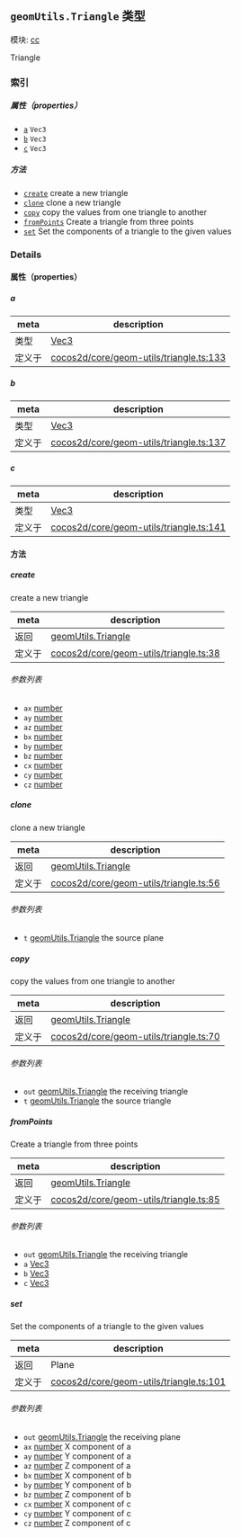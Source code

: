 ## `geomUtils.Triangle` 类型



模块: [cc](../modules/cc.md)


Triangle



### 索引

##### 属性（properties）

  - [`a`](#a) `Vec3` 
  - [`b`](#b) `Vec3` 
  - [`c`](#c) `Vec3` 



##### 方法

  - [`create`](#create) create a new triangle
  - [`clone`](#clone) clone a new triangle
  - [`copy`](#copy) copy the values from one triangle to another
  - [`fromPoints`](#frompoints) Create a triangle from three points
  - [`set`](#set) Set the components of a triangle to the given values



### Details


#### 属性（properties）


##### a

> 

| meta | description |
|------|-------------|
| 类型 | <a href="../classes/Vec3.html" class="crosslink">Vec3</a> |
| 定义于 | [cocos2d/core/geom-utils/triangle.ts:133](https://github.com/cocos-creator/engine/blob/26031bddd1aecdbf9bbdebe19ecaa672b1c35061/cocos2d/core/geom-utils/triangle.ts#L133) |



##### b

> 

| meta | description |
|------|-------------|
| 类型 | <a href="../classes/Vec3.html" class="crosslink">Vec3</a> |
| 定义于 | [cocos2d/core/geom-utils/triangle.ts:137](https://github.com/cocos-creator/engine/blob/26031bddd1aecdbf9bbdebe19ecaa672b1c35061/cocos2d/core/geom-utils/triangle.ts#L137) |



##### c

> 

| meta | description |
|------|-------------|
| 类型 | <a href="../classes/Vec3.html" class="crosslink">Vec3</a> |
| 定义于 | [cocos2d/core/geom-utils/triangle.ts:141](https://github.com/cocos-creator/engine/blob/26031bddd1aecdbf9bbdebe19ecaa672b1c35061/cocos2d/core/geom-utils/triangle.ts#L141) |






<!-- Method Block -->
#### 方法


##### create

create a new triangle

| meta | description |
|------|-------------|
| 返回 | <a href="../classes/geomUtils.Triangle.html" class="crosslink">geomUtils.Triangle</a> 
| 定义于 | [cocos2d/core/geom-utils/triangle.ts:38](https://github.com/cocos-creator/engine/blob/26031bddd1aecdbf9bbdebe19ecaa672b1c35061/cocos2d/core/geom-utils/triangle.ts#L38) |

###### 参数列表
- `ax` <a href="https://developer.mozilla.org/en/JavaScript/Reference/Global_Objects/Number" class="crosslink external" target="_blank">number</a> 
- `ay` <a href="https://developer.mozilla.org/en/JavaScript/Reference/Global_Objects/Number" class="crosslink external" target="_blank">number</a> 
- `az` <a href="https://developer.mozilla.org/en/JavaScript/Reference/Global_Objects/Number" class="crosslink external" target="_blank">number</a> 
- `bx` <a href="https://developer.mozilla.org/en/JavaScript/Reference/Global_Objects/Number" class="crosslink external" target="_blank">number</a> 
- `by` <a href="https://developer.mozilla.org/en/JavaScript/Reference/Global_Objects/Number" class="crosslink external" target="_blank">number</a> 
- `bz` <a href="https://developer.mozilla.org/en/JavaScript/Reference/Global_Objects/Number" class="crosslink external" target="_blank">number</a> 
- `cx` <a href="https://developer.mozilla.org/en/JavaScript/Reference/Global_Objects/Number" class="crosslink external" target="_blank">number</a> 
- `cy` <a href="https://developer.mozilla.org/en/JavaScript/Reference/Global_Objects/Number" class="crosslink external" target="_blank">number</a> 
- `cz` <a href="https://developer.mozilla.org/en/JavaScript/Reference/Global_Objects/Number" class="crosslink external" target="_blank">number</a> 


##### clone

clone a new triangle

| meta | description |
|------|-------------|
| 返回 | <a href="../classes/geomUtils.Triangle.html" class="crosslink">geomUtils.Triangle</a> 
| 定义于 | [cocos2d/core/geom-utils/triangle.ts:56](https://github.com/cocos-creator/engine/blob/26031bddd1aecdbf9bbdebe19ecaa672b1c35061/cocos2d/core/geom-utils/triangle.ts#L56) |

###### 参数列表
- `t` <a href="../classes/geomUtils.Triangle.html" class="crosslink">geomUtils.Triangle</a> the source plane


##### copy

copy the values from one triangle to another

| meta | description |
|------|-------------|
| 返回 | <a href="../classes/geomUtils.Triangle.html" class="crosslink">geomUtils.Triangle</a> 
| 定义于 | [cocos2d/core/geom-utils/triangle.ts:70](https://github.com/cocos-creator/engine/blob/26031bddd1aecdbf9bbdebe19ecaa672b1c35061/cocos2d/core/geom-utils/triangle.ts#L70) |

###### 参数列表
- `out` <a href="../classes/geomUtils.Triangle.html" class="crosslink">geomUtils.Triangle</a> the receiving triangle
- `t` <a href="../classes/geomUtils.Triangle.html" class="crosslink">geomUtils.Triangle</a> the source triangle


##### fromPoints

Create a triangle from three points

| meta | description |
|------|-------------|
| 返回 | <a href="../classes/geomUtils.Triangle.html" class="crosslink">geomUtils.Triangle</a> 
| 定义于 | [cocos2d/core/geom-utils/triangle.ts:85](https://github.com/cocos-creator/engine/blob/26031bddd1aecdbf9bbdebe19ecaa672b1c35061/cocos2d/core/geom-utils/triangle.ts#L85) |

###### 参数列表
- `out` <a href="../classes/geomUtils.Triangle.html" class="crosslink">geomUtils.Triangle</a> the receiving triangle
- `a` <a href="../classes/Vec3.html" class="crosslink">Vec3</a> 
- `b` <a href="../classes/Vec3.html" class="crosslink">Vec3</a> 
- `c` <a href="../classes/Vec3.html" class="crosslink">Vec3</a> 


##### set

Set the components of a triangle to the given values

| meta | description |
|------|-------------|
| 返回 | Plane 
| 定义于 | [cocos2d/core/geom-utils/triangle.ts:101](https://github.com/cocos-creator/engine/blob/26031bddd1aecdbf9bbdebe19ecaa672b1c35061/cocos2d/core/geom-utils/triangle.ts#L101) |

###### 参数列表
- `out` <a href="../classes/geomUtils.Triangle.html" class="crosslink">geomUtils.Triangle</a> the receiving plane
- `ax` <a href="https://developer.mozilla.org/en/JavaScript/Reference/Global_Objects/Number" class="crosslink external" target="_blank">number</a> X component of a
- `ay` <a href="https://developer.mozilla.org/en/JavaScript/Reference/Global_Objects/Number" class="crosslink external" target="_blank">number</a> Y component of a
- `az` <a href="https://developer.mozilla.org/en/JavaScript/Reference/Global_Objects/Number" class="crosslink external" target="_blank">number</a> Z component of a
- `bx` <a href="https://developer.mozilla.org/en/JavaScript/Reference/Global_Objects/Number" class="crosslink external" target="_blank">number</a> X component of b
- `by` <a href="https://developer.mozilla.org/en/JavaScript/Reference/Global_Objects/Number" class="crosslink external" target="_blank">number</a> Y component of b
- `bz` <a href="https://developer.mozilla.org/en/JavaScript/Reference/Global_Objects/Number" class="crosslink external" target="_blank">number</a> Z component of b
- `cx` <a href="https://developer.mozilla.org/en/JavaScript/Reference/Global_Objects/Number" class="crosslink external" target="_blank">number</a> X component of c
- `cy` <a href="https://developer.mozilla.org/en/JavaScript/Reference/Global_Objects/Number" class="crosslink external" target="_blank">number</a> Y component of c
- `cz` <a href="https://developer.mozilla.org/en/JavaScript/Reference/Global_Objects/Number" class="crosslink external" target="_blank">number</a> Z component of c




